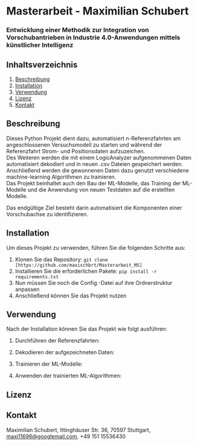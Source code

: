 # Masterarbeit - Maximilian Schubert

### Entwicklung einer Methodik zur Integration von Vorschubantrieben in Industrie 4.0-Anwendungen mittels künstlicher Intelligenz

## Inhaltsverzeichnis

1. [Beschreibung](#beschreibung)
2. [Installation](#installation)
3. [Verwendung](#verwendung)
4. [Lizenz](#lizenz)
5. [Kontakt](#kontakt)

## Beschreibung

Dieses Python Projekt dient dazu, automatisiert n-Referenzfahrten am angeschlossenen Versuchsmodell zu starten und während der Referenzfahrt
Strom- und Positionsdaten aufzuzeichen.  
Des Weiteren werden die mit einem LogicAnalyzer aufgenommenen Daten automatisiert dekodiert und in neuen .csv Dateien
gespeichert werden.  
Anschließend werden die gewonnenen Daten dazu genutzt verschiedene machine-learning Algorithmen zu trainieren.  
Das Projekt beinhaltet auch den Bau der ML-Modelle, das Training der ML-Modelle und die Anwendung von neuen Testdaten auf die erstellten Modelle.

Das endgültige Ziel besteht darin automatisiert die Komponenten einer Vorschubachse zu identifizieren.

## Installation

Um dieses Projekt zu verwenden, führen Sie die folgenden Schritte aus:

1. Klonen Sie das Repository: `git clone [https://github.com/maxischbrt/Masterarbeit_MS]`
2. Installieren Sie die erforderlichen Pakete: `pip install -r requirements.txt`
3. Nun müssen Sie noch die Config.-Datei auf ihre Ordnerstruktur anpassen
4. Anschließend können Sie das Projekt nutzen

## Verwendung

Nach der Installation können Sie das Projekt wie folgt ausführen:

1. Durchführen der Referenzfahrten:

2. Dekodieren der aufgezeichneten Daten:

3. Trainieren der ML-Modelle:

4. Anwenden der trainierten ML-Algorithmen:

## Lizenz

## Kontakt

Maximilian Schubert,
Ittinghäuser Str. 36,
70597 Stuttgart,
maxi11696@googlemail.com,
+49 151 15536430
